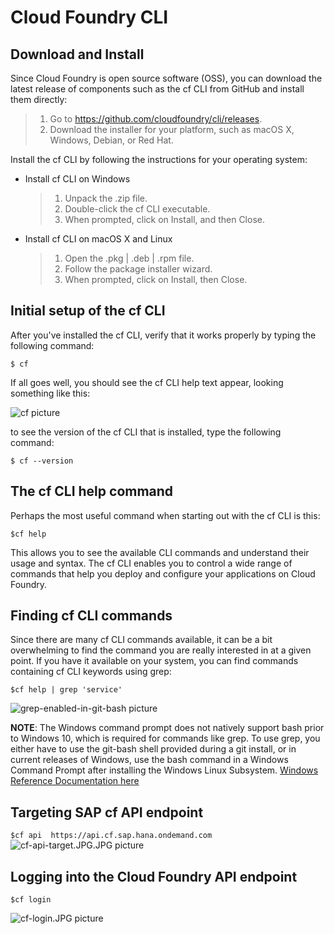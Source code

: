 # Cloud Foundry CLI
## Download and Install
Since Cloud Foundry is open source software (OSS), you can download the latest release of components such as the cf CLI from GitHub and install them directly:
> 1. Go to https://github.com/cloudfoundry/cli/releases.
> 2. Download the installer for your platform, such as macOS X, Windows, Debian, or Red Hat.

Install the cf CLI by following the instructions for your operating system:
+ Install cf CLI on Windows
  > 1. Unpack the .zip file.
  > 2. Double-click the cf CLI executable.
  > 3. When prompted, click on Install, and then Close.
+ Install cf CLI on macOS X and Linux
  > 1. Open the .pkg | .deb | .rpm file.
  > 2. Follow the package installer wizard.
  > 3. When prompted, click on Install, then Close.

## Initial setup of the cf CLI 
After you've installed the cf CLI, verify that it works properly by typing the following command:

```$ cf```

If all goes well, you should see the cf CLI help text appear, looking something like this:

![cf picture](/images/cf.JPG)

to see the version of the cf CLI that is installed, type the following command:

```$ cf --version```

## The cf CLI help command
Perhaps the most useful command when starting out with the cf CLI is this:

```$cf help```

This allows you to see the available CLI commands and understand their usage and syntax. The cf CLI enables you to control a wide range of commands that help you deploy and configure your applications on Cloud Foundry.

## Finding cf CLI commands
Since there are many cf CLI commands available, it can be a bit overwhelming to find the command you are really interested in at a given point. If you have it available on your system, you can find commands containing cf CLI keywords using grep:

```$cf help | grep 'service'```

![grep-enabled-in-git-bash picture](/images/grep-enabled-in-git-bash.JPG)

**NOTE**: The Windows command prompt does not natively support bash prior to Windows 10, which is required for commands like grep. To use grep, you either have to use the git-bash shell provided during a git install, or in current releases of Windows, use the bash command in a Windows Command Prompt after installing the Windows Linux Subsystem. [Windows Reference Documentation here](https://docs.microsoft.com/en-us/windows/wsl/install-win10) 

## Targeting SAP cf API endpoint
```$cf api  https://api.cf.sap.hana.ondemand.com```
![cf-api-target.JPG.JPG picture](/images/cf-api-target.JPG)

## Logging into the Cloud Foundry API endpoint
```$cf login```

![cf-login.JPG picture](/images/cf-login.JPG)